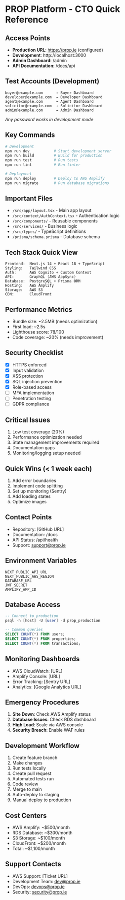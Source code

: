 # PROP Platform - CTO Quick Reference

## Access Points
- **Production URL**: https://prop.ie (configured)
- **Development**: http://localhost:3000
- **Admin Dashboard**: /admin
- **API Documentation**: /docs/api

## Test Accounts (Development)
```
buyer@example.com      → Buyer Dashboard
developer@example.com  → Developer Dashboard
agent@example.com      → Agent Dashboard
solicitor@example.com  → Solicitor Dashboard
admin@example.com      → Admin Dashboard
```
*Any password works in development mode*

## Key Commands
```bash
# Development
npm run dev           # Start development server
npm run build         # Build for production
npm run test          # Run tests
npm run lint          # Run linter

# Deployment
npm run deploy        # Deploy to AWS Amplify
npm run migrate       # Run database migrations
```

## Important Files
- `/src/app/layout.tsx` - Main app layout
- `/src/context/AuthContext.tsx` - Authentication logic
- `/src/components/` - Reusable components
- `/src/services/` - Business logic
- `/src/types/` - TypeScript definitions
- `/prisma/schema.prisma` - Database schema

## Tech Stack Quick View
```
Frontend:  Next.js 14 + React 18 + TypeScript
Styling:   Tailwind CSS
Auth:      AWS Cognito + Custom Context
API:       GraphQL (AWS AppSync)
Database:  PostgreSQL + Prisma ORM
Hosting:   AWS Amplify
Storage:   AWS S3
CDN:       CloudFront
```

## Performance Metrics
- Bundle size: ~2.5MB (needs optimization)
- First load: ~2.5s
- Lighthouse score: 78/100
- Code coverage: ~20% (needs improvement)

## Security Checklist
- [x] HTTPS enforced
- [x] Input validation
- [x] XSS protection
- [x] SQL injection prevention
- [x] Role-based access
- [ ] MFA implementation
- [ ] Penetration testing
- [ ] GDPR compliance

## Critical Issues
1. Low test coverage (20%)
2. Performance optimization needed
3. State management improvements required
4. Documentation gaps
5. Monitoring/logging setup needed

## Quick Wins (< 1 week each)
1. Add error boundaries
2. Implement code splitting
3. Set up monitoring (Sentry)
4. Add loading states
5. Optimize images

## Contact Points
- Repository: [GitHub URL]
- Documentation: /docs
- API Status: /api/health
- Support: support@prop.ie

## Environment Variables
```
NEXT_PUBLIC_API_URL
NEXT_PUBLIC_AWS_REGION
DATABASE_URL
JWT_SECRET
AMPLIFY_APP_ID
```

## Database Access
```sql
-- Connect to production
psql -h [host] -U [user] -d prop_production

-- Common queries
SELECT COUNT(*) FROM users;
SELECT COUNT(*) FROM properties;
SELECT COUNT(*) FROM transactions;
```

## Monitoring Dashboards
- AWS CloudWatch: [URL]
- Amplify Console: [URL]
- Error Tracking: [Sentry URL]
- Analytics: [Google Analytics URL]

## Emergency Procedures
1. **Site Down**: Check AWS Amplify status
2. **Database Issues**: Check RDS dashboard
3. **High Load**: Scale via AWS console
4. **Security Breach**: Enable WAF rules

## Development Workflow
1. Create feature branch
2. Make changes
3. Run tests locally
4. Create pull request
5. Automated tests run
6. Code review
7. Merge to main
8. Auto-deploy to staging
9. Manual deploy to production

## Cost Centers
- AWS Amplify: ~$500/month
- RDS Database: ~$300/month
- S3 Storage: ~$100/month
- CloudFront: ~$200/month
- Total: ~$1,100/month

## Support Contacts
- AWS Support: [Ticket URL]
- Development Team: dev@prop.ie
- DevOps: devops@prop.ie
- Security: security@prop.ie